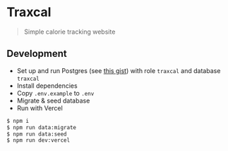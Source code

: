 # Traxcal

> Simple calorie tracking website

## Development

- Set up and run Postgres (see [this gist](https://gist.github.com/phortuin/2fe698b6c741fd84357cec84219c6667)) with role `traxcal` and database `traxcal`
- Install dependencies
- Copy `.env.example` to `.env`
- Migrate & seed database
- Run with Vercel

```bash
$ npm i
$ npm run data:migrate
$ npm run data:seed
$ npm run dev:vercel
```
